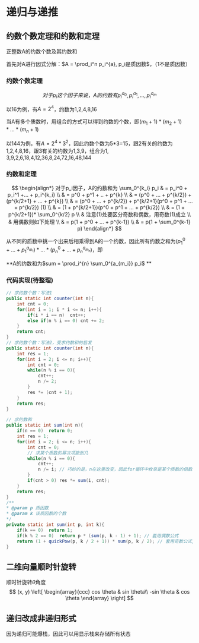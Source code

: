 # 递归与递推

## 约数个数定理和约数和定理

正整数A的约数个数及其约数和

首先对A进行因式分解：$A = \prod_i^n p_i^{a}, p_i是质因数$，（1不是质因数）

### 约数个数定理

$$
对于p_i这个因子来说，A的约数有p_i^{a_0}, p_i^{a_1}, ..., p_i^{a_m}
$$

以16为例，有$A = 2^4$，约数为1,2,4,8,16

当A有多个质数时，用组合的方式可以得到约数的个数，即$(m_1 + 1) * (m_2 + 1) * ... * (m_n + 1)$

以144为例，有$A = 2^4 * 3^2$，因此约数个数为5\*3=15，跟2有关的约数为1,2,4,8,16，跟3有关的约数为1,3,9，组合为1, 3,9,2,6,18,4,12,36,8,24,72,16,48,144

### 约数和定理

$$
\begin{align*}
对于p_i因子，A的约数和为 \sum_0^{k_i} p_i & = p_i^0 + p_i^1 +... + p_i^{k_i} \\
										& = p^0 + p^1 + .. + p^{k} \\
										& = (p^0 + ... + p^{k/2}) + (p^{k/2+1} + ... + p^{k}) \\
										& = (p^0 + ... + p^{k/2}) + p^{k/2+1}(p^0 + p^1 + ... + p^{k/2})  (1)  \\
										& = (1 + p^{k/2+1})(p^0 + p^1 + ... + p^{k/2}) \\
										& = (1 + p^{k/2+1})* \sum_0^{k/2} p \\
										& 注意(1)处要区分奇数和偶数，用奇数(1)成立 \\ 
										& 用偶数则如下处理 \\
										& = p(1 + p^0 + ... + p^{k-1}) \\
										& = p(1 + \sum_0^{k-1} p)
\end{align*}
$$

从不同的质数中挑一个出来后相乘得到A的一个约数，因此所有约数之和为$(p_1^0 + ... + p_1^{a_{m_1}})*...*(p_n^0 + ... + p_n^{a_{m_n}})$，即

**A的约数和为$sum = \prod_i^{n} \sum_0^{a_{m_i}} p_i$ **

### 代码实现(待整理)

```java
// 求约数个数：写法1
public static int counter(int n){
    int cnt = 0;
    for(int i = 1; i * i <= n; i++){
        if(i * i == n)  cnt++;
        else if(n % i == 0) cnt += 2;
    }
    return cnt;
}
// 求约数个数：写法2，受求约数和的启发
public static int counter(int n){
    int res = 1;
    for(int i = 2; i <= n; i++){
        int cnt = 0;
        while(n % i == 0){
            cnt++;
            n /= 2;
        }
        res *= (cnt + 1);
    }
    return res;
}

// 求约数和
public static int sum(int n){
    if(n == 0)  return 0;
    int res = 1;
    for(int i = 2; i <= n; i++){
        int cnt = 0;
        // 求某个质数的幂次项能到几
        while(n % i == 0){
            cnt++;
            n /= i; // 巧妙的是，n在这里改变，因此for循环中枚举是某个质数的倍数时，必然不会有n % i == 0 成立
        }
        if(cnt > 0) res *= sum(i, cnt);
    }
    return res;
}
/**
* @param p 质因数
* @param k 该质因数的个数
*/
private static int sum(int p, int k){
    if(k == 0)  return 1;
    if(k % 2 == 0)  return p * (sum(p, k - 1) + 1); // 套用偶数公式
    return (1 + quickPow(p, k / 2 + 1)) * sum(p, k / 2); // 套用奇数公式,quickPow是快速幂
}
```

## 二维向量顺时针旋转

顺时针旋转$\theta$角度
$$
(x, y)   
\left[
 \begin{array}{ccc}
     cos \theta & sin \theta\\
     -sin \theta & cos \theta
 \end{array}
 \right]
$$


## 递归改成非递归形式

因为递归可能爆栈，因此可以用显示栈来存储所有状态